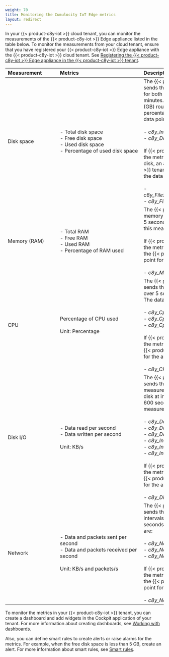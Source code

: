 ```yaml
---
weight: 70
title: Monitoring the Cumulocity IoT Edge metrics
layout: redirect
---
```


In your {{< product-c8y-iot >}} cloud tenant, you can monitor the measurements of the {{< product-c8y-iot >}} Edge appliance listed in the table below. To monitor the measurements from your cloud tenant, ensure that you have registered your {{< product-c8y-iot >}} Edge appliance with the {{< product-c8y-iot >}} cloud tenant. See [Registering the {{< product-c8y-iot >}} Edge appliance in the {{< product-c8y-iot >}} tenant](/edge/edge-connectivity/#registering-the-edge-appliance-in-the-cumulocity-iot-tenant).

|<div style="width:150px">Measurement</div>|<div style="width:250px">Metrics</div>|Description
|:---|:---|:---
|Disk space|- Total disk space<br>- Free disk space<br>- Used disk space<br>- Percentage of used disk space|The {{< product-c8y-iot >}} Edge appliance sends the disk space metrics as a measurement for both installation disk and data disk, every 10 minutes. The measurements are sent in gigabytes (GB) rounded to two decimal places. The percentage is rounded to one decimal place. The data points for this measurement are:<br><br> - *c8y_InstallationDisk*<br>- *c8y_DataDisk*<br><br>If {{< product-c8y-iot >}} Edge is unable to read the metrics from the installation disk or the data disk, an alarm is sent to the {{< product-c8y-iot >}} tenant. The alarms have a minor severity and the data points for the alarms are:<br><br>- *c8y_FileSystemMeasurementErrorInstallationDisk*<br>- *c8y_FileSystemMeasurementErrorDataDisk*
|Memory (RAM)|- Total RAM<br>- Free RAM<br>- Used RAM<br>- Percentage of RAM used|The {{< product-c8y-iot >}}  appliance sends the memory usage metrics as a measurement every 5 seconds in gibibytes (GiB). The data point for this measurement is *c8y_Memory*<br><br>If {{< product-c8y-iot >}} Edge is unable to read the metrics from the memory, an alarm is sent to the {{< product-c8y-iot >}} tenant. The data point for the alarm is:<br><br>- *c8y_MemoryMeasurementError*.
|CPU|Percentage of CPU used<br><br>Unit: Percentage|The {{< product-c8y-iot >}} Edge appliance sends the percentage of CPU used at intervals over 5 seconds, 60 seconds, and 600 seconds. The data points for this measurement are:<br><br>- *c8y_CpuUsage5Seconds*<br>- *c8y_CpuUsage60Seconds*<br>- *c8y_CpuUsage600Seconds*<br><br>If {{< product-c8y-iot >}} Edge is unable to read the metrics from the CPU, an alarm is sent to the {{< product-c8y-iot >}} tenant. The data point for the alarm is:<br><br>- *c8y_CPUMeasurementError*.
|Disk I/O|- Data read per second<br>- Data written per second<br><br>Unit: KB/s|The {{< product-c8y-iot >}} Edge appliance sends the disk input/output metrics as a measurement for both installation disk and data disk at intervals over 5 seconds, 60 seconds, and 600 seconds. The data points for this measurement are:<br><br>- *c8y_DataDiskIo5Seconds*<br>- *c8y_DataDiskIo60Seconds*<br>- *c8y_DataDiskIo600Seconds*<br>- *c8y_InstallationDiskIo5Seconds*<br>- *c8y_InstallationDiskIo60Seconds*<br>- *c8y_InstallationDiskIo5Seconds*<br><br>If {{< product-c8y-iot >}} Edge is unable to read the metrics from the disk, an alarm is sent to the {{< product-c8y-iot >}} tenant. The data point for the alarm is:<br><br>- *c8y_DiskIOMeasurementError*.
|Network|- Data and packets sent per second<br>- Data and packets received per second<br><br>Unit: KB/s and packets/s|The {{< product-c8y-iot >}} Edge appliance sends the network metrics as a measurement at intervals over 5 seconds, 60 seconds, and 600 seconds. The data points for this measurement are:<br><br>- *c8y_NetworkInterface_lo-5Seconds*<br>- *c8y_NetworkInterface_lo-60Seconds*<br>- *c8y_NetworkInterface_lo-600Seconds*<br><br>If {{< product-c8y-iot >}} Edge is unable to read the metrics from the network, an alarm is sent to the {{< product-c8y-iot >}} tenant. The data point for the alarm is:<br><br>- *c8y_NetworkIoMeasurementError*.

To monitor the metrics in your {{< product-c8y-iot >}} tenant, you can create a dashboard and add widgets in the Cockpit application of your tenant. For more information about creating dashboards, see [Working with dashboards](/cockpit/working-with-dashboards/).

Also, you can define smart rules to create alerts or raise alarms for the metrics. For example, when the free disk space is less than 5 GB, create an alert. For more information about smart rules, see [Smart rules](/cockpit/smart-rules/).  
